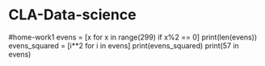 # CLA-Data-science
#home-work1
evens = [x for x in range(299) if x%2 == 0]
print(len(evens))
evens_squared = [i**2 for i in evens]
print(evens_squared)
print(57 in evens)

